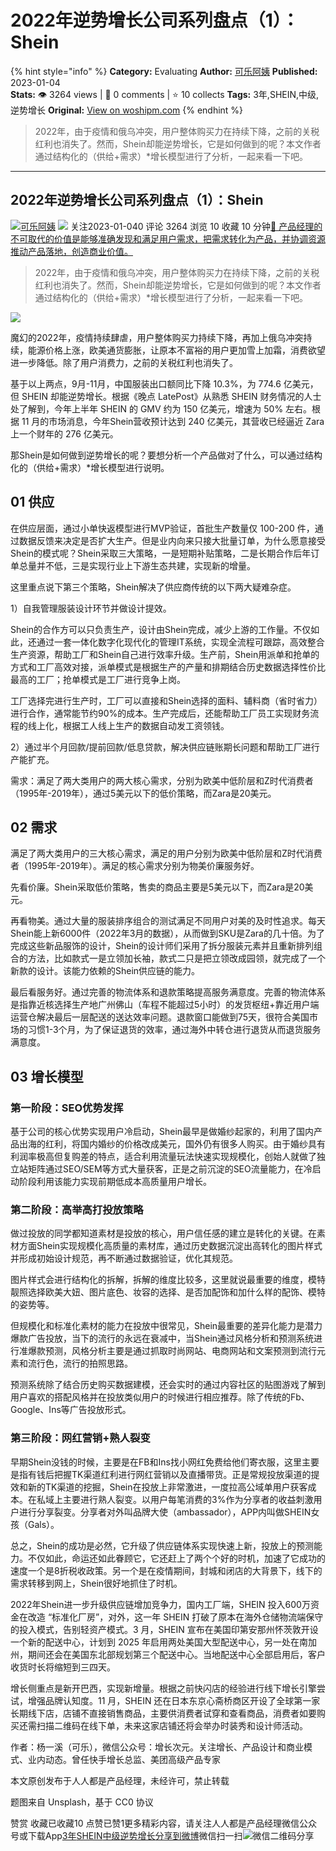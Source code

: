 # 2022年逆势增长公司系列盘点（1）：Shein
{% hint style="info" %}
**Category:** Evaluating
**Author:** [可乐阿姨](https://www.woshipm.com/u/124017)
**Published:** 2023-01-04  
**Stats:** 👁️ 3264 views | 💬 0 comments | ⭐ 10 collects
**Tags:** 3年,SHEIN,中级,逆势增长
**Original:** [View on woshipm.com](https://www.woshipm.com/evaluating/5722073.html)
{% endhint %}
> 2022年，由于疫情和俄乌冲突，用户整体购买力在持续下降，之前的关税红利也消失了。然而，Shein却能逆势增长，它是如何做到的呢？本文作者通过结构化的（供给+需求）*增长模型进行了分析，一起来看一下吧。

---

## 2022年逆势增长公司系列盘点（1）：Shein

[![](https://static.woshipm.com/view/woshipm-api_def_20221226105529_9215.jpeg?imageView2/1/w/72/h/72/q/100)](https://www.woshipm.com/u/124017)[可乐阿姨](https://www.woshipm.com/u/124017) ![](https://static.woshipm.com/tag/1101_1@2x.png) 关注2023-01-040 评论 3264 浏览 10 收藏 10 分钟[🔗 产品经理的不可取代的价值是能够准确发现和满足用户需求，把需求转化为产品，并协调资源推动产品落地，创造商业价值。](https://ke.qidianla.com/courses/90pm)

> 2022年，由于疫情和俄乌冲突，用户整体购买力在持续下降，之前的关税红利也消失了。然而，Shein却能逆势增长，它是如何做到的呢？本文作者通过结构化的（供给+需求）\*增长模型进行了分析，一起来看一下吧。

![](https://image.woshipm.com/wp-files/2023/01/KGLOGEKF68FCdOoeGe6L.png)

魔幻的2022年，疫情持续肆虐，用户整体购买力持续下降，再加上俄乌冲突持续，能源价格上涨，欧美通货膨胀，让原本不富裕的用户更加雪上加霜，消费欲望进一步降低。除了用户消费力，之前的关税红利也消失了。

基于以上两点，9月-11月，中国服装出口额同比下降 10.3%，为 774.6 亿美元，但 SHEIN 却能逆势增长。根据《晚点 LatePost》从熟悉 SHEIN 财务情况的人士处了解到，今年上半年 SHEIN 的 GMV 约为 150 亿美元，增速为 50% 左右。根据 11 月的市场消息，今年Shein营收预计达到 240 亿美元，其营收已经逼近 Zara 上一个财年的 276 亿美元。

那Shein是如何做到逆势增长的呢？要想分析一个产品做对了什么，可以通过结构化的（供给+需求）\*增长模型进行说明。

## 01 供应

在供应层面，通过小单快返模型进行MVP验证，首批生产数量仅 100-200 件，通过数据反馈来决定是否扩大生产。但是业内向来只接大批量订单，为什么愿意接受Shein的模式呢？Shein采取三大策略，一是短期补贴策略，二是长期合作后年订单总量并不低，三是实现行业上下游生态共建，实现新的增量。

这里重点说下第三个策略，Shein解决了供应商传统的以下两大疑难杂症。

1）自我管理服装设计环节并做设计提效。

Shein的合作方可以只负责生产，设计由Shein完成，减少上游的工作量。不仅如此，还通过一套一体化数字化现代化的管理IT系统，实现全流程可跟踪，高效整合生产资源，帮助工厂和Shein自己进行效率升级。生产前，Shein用派单和抢单的方式和工厂高效对接，派单模式是根据生产的产量和排期结合历史数据选择性价比最高的工厂；抢单模式是工厂进行竞争上岗。

工厂选择完进行生产时，工厂可以直接和Shein选择的面料、辅料商（省时省力）进行合作，通常能节约90%的成本。生产完成后，还能帮助工厂员工实现财务流程的线上化，根据工人线上生产的数据自动发工资领钱。

2）通过半个月回款/提前回款/低息贷款，解决供应链账期长问题和帮助工厂进行产能扩充。

需求：满足了两大类用户的两大核心需求，分别为欧美中低阶层和Z时代消费者（1995年-2019年），通过5美元以下的低价策略，而Zara是20美元。

## 02 需求

满足了两大类用户的三大核心需求，满足的用户分别为欧美中低阶层和Z时代消费者（1995年-2019年）。满足的核心需求分别为物美价廉服务好。

先看价廉。Shein采取低价策略，售卖的商品主要是5美元以下，而Zara是20美元。

再看物美。通过大量的服装排序组合的测试满足不同用户对美的及时性追求。每天Shein能上新6000件（2022年3月的数据），从而做到SKU是Zara的几十倍。为了完成这些新品服饰的设计，Shein的设计师们采用了拆分服装元素并且重新排列组合的方法，比如款式一是立领加长袖，款式二只是把立领改成园领，就完成了一个新款的设计。该能力依赖的Shein供应链的能力。

最后看服务好。通过完善的物流体系和退款策略提高服务满意度。完善的物流体系是指靠近核选择生产地广州佛山（车程不能超过5小时）的发货枢纽+靠近用户端运营仓解决最后一层配送的送达效率问题。退款窗口能做到75天，很符合美国市场的习惯1-3个月，为了保证退货的效率，通过海外中转仓进行退货从而退货服务满意度。

## 03 增长模型

### 第一阶段：SEO优势发挥

基于公司的核心优势实现用户冷启动，Shein最早是做婚纱起家的，利用了国内产品出海的红利，将国内婚纱的价格改成美元，国外仍有很多人购买。由于婚纱具有利润率极高但复购差的特点，适合利用流量玩法快速实现规模化，创始人就做了独立站矩阵通过SEO/SEM等方式大量获客，正是之前沉淀的SEO流量能力，在冷启动阶段利用该能力实现前期低成本高质量用户增长。

### 第二阶段：高举高打投放策略

做过投放的同学都知道素材是投放的核心，用户信任感的建立是转化的关键。在素材方面Shein实现规模化高质量的素材库，通过历史数据沉淀出高转化的图片样式并形成初始设计规范，再不断通过数据验证，优化其规范。

图片样式会进行结构化的拆解，拆解的维度比较多，这里就说最重要的维度，模特靓照选择欧美大妞、图片底色、妆容的选择、是否加配饰和加什么样的配饰、模特的姿势等。

但规模化和标准化素材的能力在投放中很常见，Shein最重要的差异化能力是潜力爆款广告投放，当下的流行的永远在衰减中，当Shein通过风格分析和预测系统进行准爆款预测，风格分析主要是通过抓取时尚网站、电商网站和文案预测到流行元素和流行色，流行的拍照思路。

预测系统除了结合历史购买数据建模，还会实时的通过内容社区的贴图游戏了解到用户喜欢的搭配风格并在投放类似用户的时候进行相应推荐。除了传统的Fb、Google、Ins等广告投放形式。

### 第三阶段：网红营销+熟人裂变

早期Shein没钱的时候，主要是在FB和Ins找小网红免费给他们寄衣服，这里主要是指有钱后把握TK渠道红利进行网红营销以及直播带货。正是常规投放渠道的提效和新的TK渠道的挖掘，Shein在投放上非常激进，一度拉高公域单用户获客成本。在私域上主要进行熟人裂变。以用户每笔消费的3%作为分享者的收益刺激用户进行分享裂变。分享者对外叫品牌大使（ambassador），APP内叫做SHEIN女孩（Gals）。

总之，Shein的成功是必然，它升级了供应链体系实现快速上新，投放上的预测能力。不仅如此，命运还如此眷顾它，它还赶上了两个个好的时机，加速了它成功的速度一个是8折税收政策。另一个是在疫情期间，封城和闭店的大背景下，线下的需求转移到网上，Shein很好地抓住了时机。

2022年Shein进一步升级供应链增加竞争力，国内工厂端，SHEIN 投入600万资金在改造 “标准化厂房”，对外，这一年 SHEIN 打破了原本在海外仓储物流端保守的投入模式，告别轻资产模式。3 月，SHEIN 宣布在美国印第安那州怀茨敦开设一个新的配送中心，计划到 2025 年启用两处美国大型配送中心，另一处在南加州，期间还会在美国东北部规划第三个配送中心。当地配送中心全部启用后，客户收货时长将缩短到三四天。

增长侧重点是新开巴西，实现新增量。根据之前快闪店的经验进行线下增长引擎尝试，增强品牌认知度。11 月，SHEIN 还在日本东京心斋桥商区开设了全球第一家长期线下店，店铺不直接销售商品，主要供消费者试穿和查看商品，消费者如要购买还需扫描二维码在线下单，未来这家店铺还将会举办时装秀和设计师活动。

作者：杨一溪（可乐），微信公众号：增长次元。关注增长、产品设计和商业模式、业内动态。曾任快手增长总监、美团高级产品专家

本文原创发布于人人都是产品经理，未经许可，禁止转载

题图来自 Unsplash，基于 CC0 协议

赞赏 收藏已收藏10 点赞已赞1更多精彩内容，请关注人人都是产品经理微信公众号或下载App[3年](https://www.woshipm.com/tag/3%e5%b9%b4)[SHEIN](https://www.woshipm.com/tag/shein)[中级](https://www.woshipm.com/tag/%e4%b8%ad%e7%ba%a7)[逆势增长](https://www.woshipm.com/tag/%e9%80%86%e5%8a%bf%e5%a2%9e%e9%95%bf)[分享到微博](https://service.weibo.com/share/share.php?appkey=2775287854&title=2022年逆势增长公司系列盘点（1）：Shein&url=https://www.woshipm.com/evaluating/5722073.html&pic=https://image.woshipm.com/wp-files/2023/01/KGLOGEKF68FCdOoeGe6L.png)微信扫一扫![微信二维码](https://api.pwmqr.com/qrcode/create/?url=https://www.woshipm.com/evaluating/5722073.html)分享